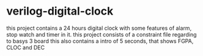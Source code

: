 # verilog-digital-clock
this project contains a 24 hours digital clock with some features of alarm, stop watch and timer in it. this project consists of a constraint file regarding to basys 3 board 
this also contains a intro of 5 seconds, that shows FGPA, CLOC and DEC
